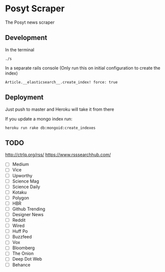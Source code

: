 # Posyt Scraper

The Posyt news scraper


## Development

In the terminal
```
./s
```

In a separate rails console (Only run this on initial configuration to create the index)
```
Article.__elasticsearch__.create_index! force: true
```


## Deployment

Just push to master and Heroku will take it from there

If you update a mongo index run:

```
heroku run rake db:mongoid:create_indexes
```

## TODO

http://ctrlq.org/rss/
https://www.rsssearchhub.com/

- [ ] Medium
- [ ] Vice
- [ ] Upworthy
- [ ] Science Mag
- [ ] Science Daily
- [ ] Kotaku
- [ ] Polygon
- [ ] HBR
- [ ] Github Trending
- [ ] Designer News
- [ ] Reddit
- [ ] Wired
- [ ] Huff Po
- [ ] Buzzfeed
- [ ] Vox
- [ ] Bloomberg
- [ ] The Onion
- [ ] Deep Dot Web
- [ ] Behance
